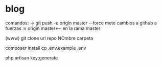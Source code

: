 # blog

comandos: 
-> git push -u origin master --force
mete cambios a github a fuerzas :v
origin master<-- en la rama master


(www) git clone  url repo NOmbre carpeta

composer install
cp .env.example .env

php artisan key:generate


